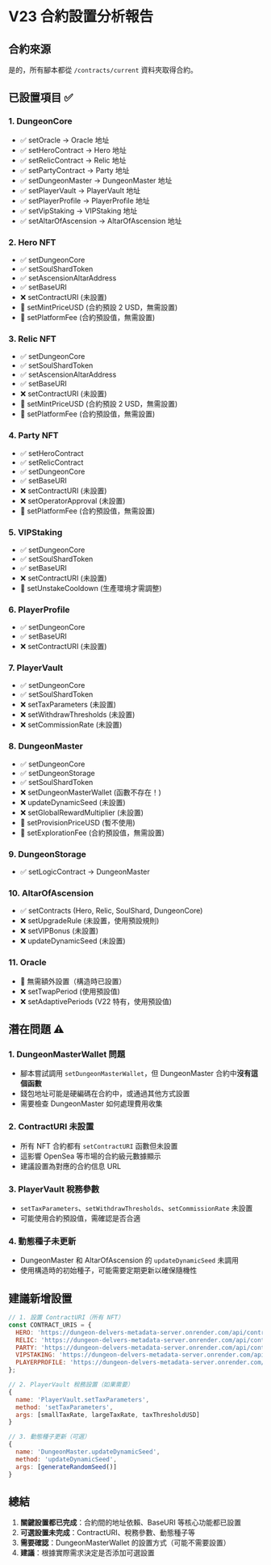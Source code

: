 # V23 合約設置分析報告

## 合約來源
是的，所有腳本都從 `/contracts/current` 資料夾取得合約。

## 已設置項目 ✅

### 1. DungeonCore
- ✅ setOracle → Oracle 地址
- ✅ setHeroContract → Hero 地址
- ✅ setRelicContract → Relic 地址
- ✅ setPartyContract → Party 地址
- ✅ setDungeonMaster → DungeonMaster 地址
- ✅ setPlayerVault → PlayerVault 地址
- ✅ setPlayerProfile → PlayerProfile 地址
- ✅ setVipStaking → VIPStaking 地址
- ✅ setAltarOfAscension → AltarOfAscension 地址

### 2. Hero NFT
- ✅ setDungeonCore
- ✅ setSoulShardToken
- ✅ setAscensionAltarAddress
- ✅ setBaseURI
- ❌ setContractURI (未設置)
- 🔧 setMintPriceUSD (合約預設 2 USD，無需設置)
- 🔧 setPlatformFee (合約預設值，無需設置)

### 3. Relic NFT
- ✅ setDungeonCore
- ✅ setSoulShardToken
- ✅ setAscensionAltarAddress
- ✅ setBaseURI
- ❌ setContractURI (未設置)
- 🔧 setMintPriceUSD (合約預設 2 USD，無需設置)
- 🔧 setPlatformFee (合約預設值，無需設置)

### 4. Party NFT
- ✅ setHeroContract
- ✅ setRelicContract
- ✅ setDungeonCore
- ✅ setBaseURI
- ❌ setContractURI (未設置)
- ❌ setOperatorApproval (未設置)
- 🔧 setPlatformFee (合約預設值，無需設置)

### 5. VIPStaking
- ✅ setDungeonCore
- ✅ setSoulShardToken
- ✅ setBaseURI
- ❌ setContractURI (未設置)
- 🔧 setUnstakeCooldown (生產環境才需調整)

### 6. PlayerProfile
- ✅ setDungeonCore
- ✅ setBaseURI
- ❌ setContractURI (未設置)

### 7. PlayerVault
- ✅ setDungeonCore
- ✅ setSoulShardToken
- ❌ setTaxParameters (未設置)
- ❌ setWithdrawThresholds (未設置)
- ❌ setCommissionRate (未設置)

### 8. DungeonMaster
- ✅ setDungeonCore
- ✅ setDungeonStorage
- ✅ setSoulShardToken
- ❌ setDungeonMasterWallet (函數不存在！)
- ❌ updateDynamicSeed (未設置)
- ❌ setGlobalRewardMultiplier (未設置)
- 🔧 setProvisionPriceUSD (暫不使用)
- 🔧 setExplorationFee (合約預設值，無需設置)

### 9. DungeonStorage
- ✅ setLogicContract → DungeonMaster

### 10. AltarOfAscension
- ✅ setContracts (Hero, Relic, SoulShard, DungeonCore)
- ❌ setUpgradeRule (未設置，使用預設規則)
- ❌ setVIPBonus (未設置)
- ❌ updateDynamicSeed (未設置)

### 11. Oracle
- 🔧 無需額外設置（構造時已設置）
- ❌ setTwapPeriod (使用預設值)
- ❌ setAdaptivePeriods (V22 特有，使用預設值)

## 潛在問題 ⚠️

### 1. **DungeonMasterWallet 問題**
- 腳本嘗試調用 `setDungeonMasterWallet`，但 DungeonMaster 合約中**沒有這個函數**
- 錢包地址可能是硬編碼在合約中，或通過其他方式設置
- 需要檢查 DungeonMaster 如何處理費用收集

### 2. **ContractURI 未設置**
- 所有 NFT 合約都有 `setContractURI` 函數但未設置
- 這影響 OpenSea 等市場的合約級元數據顯示
- 建議設置為對應的合約信息 URL

### 3. **PlayerVault 稅務參數**
- `setTaxParameters`、`setWithdrawThresholds`、`setCommissionRate` 未設置
- 可能使用合約預設值，需確認是否合適

### 4. **動態種子未更新**
- DungeonMaster 和 AltarOfAscension 的 `updateDynamicSeed` 未調用
- 使用構造時的初始種子，可能需要定期更新以確保隨機性

## 建議新增設置

```javascript
// 1. 設置 ContractURI（所有 NFT）
const CONTRACT_URIS = {
  HERO: 'https://dungeon-delvers-metadata-server.onrender.com/api/contract/hero',
  RELIC: 'https://dungeon-delvers-metadata-server.onrender.com/api/contract/relic',
  PARTY: 'https://dungeon-delvers-metadata-server.onrender.com/api/contract/party',
  VIPSTAKING: 'https://dungeon-delvers-metadata-server.onrender.com/api/contract/vip',
  PLAYERPROFILE: 'https://dungeon-delvers-metadata-server.onrender.com/api/contract/profile'
};

// 2. PlayerVault 稅務設置（如果需要）
{
  name: 'PlayerVault.setTaxParameters',
  method: 'setTaxParameters',
  args: [smallTaxRate, largeTaxRate, taxThresholdUSD]
}

// 3. 動態種子更新（可選）
{
  name: 'DungeonMaster.updateDynamicSeed',
  method: 'updateDynamicSeed',
  args: [generateRandomSeed()]
}
```

## 總結

1. **關鍵設置都已完成**：合約間的地址依賴、BaseURI 等核心功能都已設置
2. **可選設置未完成**：ContractURI、稅務參數、動態種子等
3. **需要確認**：DungeonMasterWallet 的設置方式（可能不需要設置）
4. **建議**：根據實際需求決定是否添加可選設置